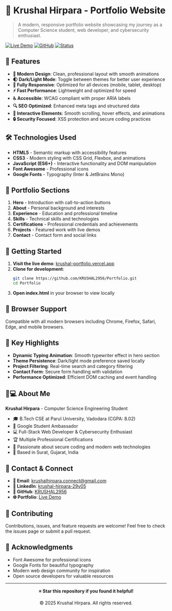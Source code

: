 # 🌟 Krushal Hirpara - Portfolio Website

> A modern, responsive portfolio website showcasing my journey as a Computer Science student, web developer, and cybersecurity enthusiast.

[![Live Demo](https://img.shields.io/badge/Live-Demo-brightgreen)](https://krushal-portfolio.vercel.app/)
[![GitHub](https://img.shields.io/badge/GitHub-Repository-blue)](https://github.com/KRUSHAL2956/Portfolio)
[![Status](https://img.shields.io/badge/Status-Active-success)](https://github.com/KRUSHAL2956/Portfolio)

## 🚀 Features

- **🎨 Modern Design**: Clean, professional layout with smooth animations
- **🌓 Dark/Light Mode**: Toggle between themes for better user experience
- **📱 Fully Responsive**: Optimized for all devices (mobile, tablet, desktop)
- **⚡ Fast Performance**: Lightweight and optimized for speed
- **♿ Accessible**: WCAG compliant with proper ARIA labels
- **🔍 SEO Optimized**: Enhanced meta tags and structured data
- **🎯 Interactive Elements**: Smooth scrolling, hover effects, and animations
- **🔒 Security Focused**: XSS protection and secure coding practices

## 🛠️ Technologies Used

- **HTML5** - Semantic markup with accessibility features
- **CSS3** - Modern styling with CSS Grid, Flexbox, and animations
- **JavaScript (ES6+)** - Interactive functionality and DOM manipulation
- **Font Awesome** - Professional icons
- **Google Fonts** - Typography (Inter & JetBrains Mono)

## 🎯 Portfolio Sections

1. **Hero** - Introduction with call-to-action buttons
2. **About** - Personal background and interests
3. **Experience** - Education and professional timeline
4. **Skills** - Technical skills and technologies
5. **Certifications** - Professional credentials and achievements
6. **Projects** - Featured work with live demos
7. **Contact** - Contact form and social links

## 🚀 Getting Started

1. **Visit the live demo**: [krushal-portfolio.vercel.app](https://krushal-portfolio.vercel.app/)
2. **Clone for development**:
   ```bash
   git clone https://github.com/KRUSHAL2956/Portfolio.git
   cd Portfolio
   ```
3. **Open index.html** in your browser to view locally

## 📱 Browser Support

Compatible with all modern browsers including Chrome, Firefox, Safari, Edge, and mobile browsers.

## 🎯 Key Highlights

- **Dynamic Typing Animation**: Smooth typewriter effect in hero section
- **Theme Persistence**: Dark/light mode preference saved locally
- **Project Filtering**: Real-time search and category filtering
- **Contact Form**: Secure form handling with validation
- **Performance Optimized**: Efficient DOM caching and event handling

## 👨💻 About Me

**Krushal Hirpara** - Computer Science Engineering Student
- 🎓 B.Tech CSE at Parul University, Vadodara (CGPA: 8.02)
- 🌟 Google Student Ambassador
- 💻 Full-Stack Web Developer & Cybersecurity Enthusiast
- 🏆 Multiple Professional Certifications
- 🚀 Passionate about secure coding and modern web technologies
- 📍 Based in Surat, Gujarat, India

## 📧 Contact & Connect

- **📧 Email**: [krushalhirpara.connect@gmail.com](mailto:krushalhirpara.connect@gmail.com)
- **💼 LinkedIn**: [krushal-hirpara-29y05](https://www.linkedin.com/in/krushal-hirpara-29y05)
- **🐙 GitHub**: [KRUSHAL2956](https://github.com/KRUSHAL2956)
- **🌐 Portfolio**: [Live Demo](https://krushal-portfolio.vercel.app/)

## 🤝 Contributing

Contributions, issues, and feature requests are welcome! Feel free to check the issues page or submit a pull request.

## 🙏 Acknowledgments

- Font Awesome for professional icons
- Google Fonts for beautiful typography
- Modern web design community for inspiration
- Open source developers for valuable resources

---

<div align="center">
  <p><strong>⭐ Star this repository if you found it helpful!</strong></p>
  <p>© 2025 Krushal Hirpara. All rights reserved.</p>
</div>